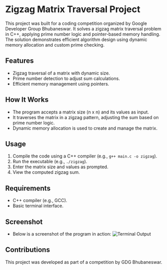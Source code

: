 # Zigzag Matrix Traversal Project

This project was built for a coding competition organized by Google Developer Group Bhubaneswar. It solves a zigzag matrix traversal problem in C++, applying prime number logic and pointer-based memory handling. The solution demonstrates efficient algorithm design using dynamic memory allocation and custom prime checking.

## Features
- Zigzag traversal of a matrix with dynamic size.
- Prime number detection to adjust sum calculations.
- Efficient memory management using pointers.

## How It Works
- The program accepts a matrix size (n x n) and its values as input.
- It traverses the matrix in a zigzag pattern, adjusting the sum based on prime number logic.
- Dynamic memory allocation is used to create and manage the matrix.

## Usage
1. Compile the code using a C++ compiler (e.g., `g++ main.c -o zigzag`).
2. Run the executable (e.g., `./zigzag`).
3. Enter the matrix size and values as prompted.
4. View the computed zigzag sum.

## Requirements
- C++ compiler (e.g., GCC).
- Basic terminal interface.

## Screenshot
- Below is a screenshot of the program in action:
  ![Terminal Output](EX3.png)

## Contributions
This project was developed as part of a competition by GDG Bhubaneswar.